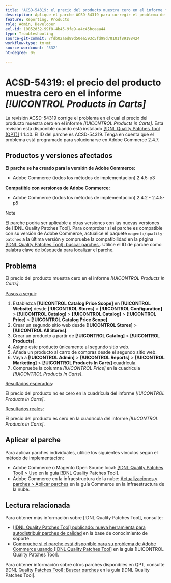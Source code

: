 ```yaml
---
title: 'ACSD-54319: el precio del producto muestra cero en el informe *[!UICONTROL Products in Carts]*'
description: Aplique el parche ACSD-54319 para corregir el problema de Adobe Commerce donde el precio del producto muestra cero en el informe *[!UICONTROL Products in Carts]*
feature: Reporting, Products
role: Admin, Developer
exl-id: 10052d32-99f8-4b45-9fe9-a4c45bcaaa44
type: Troubleshooting
source-git-commit: 7fdb02a6d89d50ea593c5fd99d78101f89198424
workflow-type: tm+mt
source-wordcount: '332'
ht-degree: 0%

---
```


# ACSD-54319: el precio del producto muestra cero en el informe *[!UICONTROL Products in Carts]*

La revisión ACSD-54319 corrige el problema en el cual el precio del producto muestra cero en el informe *[!UICONTROL Products in Carts]*. Esta revisión está disponible cuando está instalado [[!DNL Quality Patches Tool (QPT)]](https://experienceleague.adobe.com/en/docs/commerce-operations/tools/quality-patches-tool/quality-patches-tool-to-self-serve-quality-patches) 1.1.40. El ID del parche es ACSD-54319. Tenga en cuenta que el problema está programado para solucionarse en Adobe Commerce 2.4.7.

## Productos y versiones afectados

**El parche se ha creado para la versión de Adobe Commerce:**

* Adobe Commerce (todos los métodos de implementación) 2.4.5-p3

**Compatible con versiones de Adobe Commerce:**

* Adobe Commerce (todos los métodos de implementación) 2.4.2 - 2.4.5-p5

>[!NOTE]
>
>El parche podría ser aplicable a otras versiones con las nuevas versiones de [!DNL Quality Patches Tool]. Para comprobar si el parche es compatible con su versión de Adobe Commerce, actualice el paquete `magento/quality-patches` a la última versión y compruebe la compatibilidad en la página [[!DNL Quality Patches Tool]: buscar parches ](https://experienceleague.adobe.com/tools/commerce-quality-patches/index.html). Utilice el ID de parche como palabra clave de búsqueda para localizar el parche.

## Problema

El precio del producto muestra cero en el informe *[!UICONTROL Products in Carts]*.

<u>Pasos a seguir</u>:

1. Establezca **[!UICONTROL Catalog Price Scope]** en **[!UICONTROL Website]** desde **[!UICONTROL Stores]** > **[!UICONTROL Configuration]** > **[!UICONTROL Catalog]** > **[!UICONTROL Catalog]** > **[!UICONTROL Price]** > **[!UICONTROL Catalog Price Scope]**.
1. Crear un segundo sitio web desde **[!UICONTROL Stores]** > **[!UICONTROL All Stores]**.
1. Crear un producto a partir de **[!UICONTROL Catalog]** > **[!UICONTROL Products]**.
1. Asigne este producto únicamente al segundo sitio web.
1. Añada un producto al carro de compras desde el segundo sitio web.
1. Vaya a **[!UICONTROL Admin]** > **[!UICONTROL Reports]** > **[!UICONTROL Marketing]** > **[!UICONTROL Products In Carts]** cuadrícula.
1. Compruebe la columna *[!UICONTROL Price]* en la cuadrícula *[!UICONTROL Products In Carts]*.

<u>Resultados esperados</u>:

El precio del producto no es cero en la cuadrícula del informe *[!UICONTROL Products in Carts]*.

<u>Resultados reales</u>:

El precio del producto es cero en la cuadrícula del informe *[!UICONTROL Products in Carts]*.

## Aplicar el parche

Para aplicar parches individuales, utilice los siguientes vínculos según el método de implementación:

* Adobe Commerce o Magento Open Source local: [[!DNL Quality Patches Tool] > Uso](/help/tools/quality-patches-tool/usage.md) en la guía [!DNL Quality Patches Tool].
* Adobe Commerce en la infraestructura de la nube: [Actualizaciones y parches > Aplicar parches](https://experienceleague.adobe.com/docs/commerce-cloud-service/user-guide/develop/upgrade/apply-patches.html) en la guía Commerce en la infraestructura de la nube.

## Lectura relacionada

Para obtener más información sobre [!DNL Quality Patches Tool], consulte:

* [[!DNL Quality Patches Tool] publicado: nueva herramienta para autodistribuir parches de calidad](https://experienceleague.adobe.com/en/docs/commerce-operations/tools/quality-patches-tool/quality-patches-tool-to-self-serve-quality-patches) en la base de conocimiento de soporte.
* [Compruebe si el parche está disponible para su problema de Adobe Commerce usando [!DNL Quality Patches Tool]](/help/tools/quality-patches-tool/patches-available-in-qpt/check-patch-for-magento-issue-with-magento-quality-patches.md) en la guía [!UICONTROL Quality Patches Tool].


Para obtener información sobre otros parches disponibles en QPT, consulte [[!DNL Quality Patches Tool]: Buscar parches](https://experienceleague.adobe.com/tools/commerce-quality-patches/index.html) en la guía [!DNL Quality Patches Tool].
